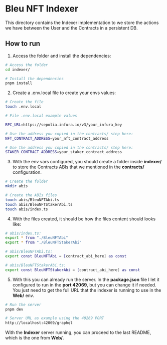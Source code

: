 # Bleu NFT Indexer

This directory contains the Indexer implementation to we store the actions we have between the User and the Contracts in a persistent DB.

## How to run

1. Access the folder and install the dependencies:
```bash
# Access the folder
cd indexer/

# Install the dependencies
pnpm install
```
2. Create a .env.local file to create your envs values:
```bash
# Create the file
touch .env.local

# File .env.local example values

RPC_URL=https://sepolia.infura.io/v3/your_infura_key

# Use the address you copied in the contracts/ step here:
NFT_CONTRACT_ADDRESS=your_nft_contract_address

# Use the address you copied in the contracts/ step here:
STAKER_CONTRACT_ADDRESS=your_staker_contract_address
```
3. With the env vars configured, you should create a folder inside **indexer/** to store the Contracts ABIs that we mentioned in the **contracts/** configuration.
```bash
# Create the folder
mkdir abis

# Create the ABIs files
touch abis/BleuNFTAbi.ts
touch abis/BleuNFTStakerAbi.ts
touch abis/index.ts
```

4. With the files created, it should be how the files content should looks like:
```bash
# abis/index.ts:
export * from "./BleuNFTAbi"
export * from "./BleuNFTStakerAbi"

# abis/BleuNFTAbi.ts:
export const BleuNFTAbi = [contract_abi_here] as const

# abis/BleuNFTStakerAbi.ts:
export const BleuNFTStakerAbi = [contract_abi_here] as const
```
5. With this you can already run the server. In the **package.json** file I let it configured to run in the **port 42069**, but you can change it if needed. You just need to get the full URL that the indexer is running to use in the **Web/** env.
```bash
# Run the server
pnpm dev

# Server URL as example using the 40269 PORT
http://localhost:42069/graphql
```
With the **Indexer** server running, you can proceed to the last README, which is the one from **Web/**.